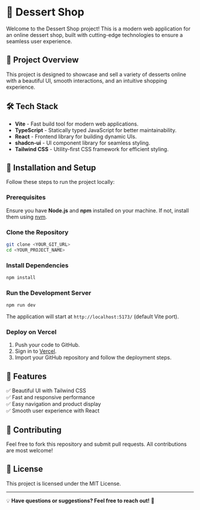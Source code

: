 # 🍰 Dessert Shop

Welcome to the Dessert Shop project! This is a modern web application for an online dessert shop, built with cutting-edge technologies to ensure a seamless user experience.

## 🚀 Project Overview
This project is designed to showcase and sell a variety of desserts online with a beautiful UI, smooth interactions, and an intuitive shopping experience.

## 🛠️ Tech Stack
- **Vite** - Fast build tool for modern web applications.
- **TypeScript** - Statically typed JavaScript for better maintainability.
- **React** - Frontend library for building dynamic UIs.
- **shadcn-ui** - UI component library for seamless styling.
- **Tailwind CSS** - Utility-first CSS framework for efficient styling.

## 📂 Installation and Setup
Follow these steps to run the project locally:

### Prerequisites
Ensure you have **Node.js** and **npm** installed on your machine. If not, install them using [nvm](https://github.com/nvm-sh/nvm#installing-and-updating).

### Clone the Repository
```sh
git clone <YOUR_GIT_URL>
cd <YOUR_PROJECT_NAME>
```

### Install Dependencies
```sh
npm install
```

### Run the Development Server
```sh
npm run dev
```
The application will start at `http://localhost:5173/` (default Vite port).

### Deploy on **Vercel**
1. Push your code to GitHub.
2. Sign in to [Vercel](https://vercel.com/).
3. Import your GitHub repository and follow the deployment steps.

## 📌 Features
✅ Beautiful UI with Tailwind CSS  
✅ Fast and responsive performance  
✅ Easy navigation and product display  
✅ Smooth user experience with React  

## 🤝 Contributing
Feel free to fork this repository and submit pull requests. All contributions are most welcome!

## 📜 License
This project is licensed under the MIT License.

---

💡 **Have questions or suggestions? Feel free to reach out!** 🎂

